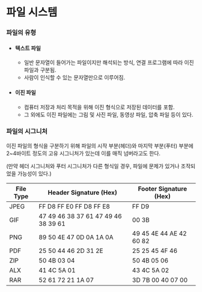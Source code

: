 # 파일 시스템



### 파일의 유형

- #### 텍스트 파일

  - 일반 문자열이 들어가는 파일이지만 해석되는 방식, 연결 프로그램에 따라 이진 파일과 구분됨.
  - 사람이 인식할 수 있는 문자열만으로 이루어짐.

  

- #### 이진 파일

  - 컴퓨터 저장과 처리 목적을 위해 이진 형식으로 저장된 데이터를 포함.
  - 그 외에도 이진 파일에는 그림 및 사진 파일, 동영상 파일, 압축 파일 등이 있다.



### 파일의 시그니처

 이진 파일의 형식을 구분하기 위해 파일의 시작 부분(헤더)와 마지막 부분(푸터) 부분에 2~4바이트 정도의 고유 시그니처가 있는데 이를 매직 넘버라고도 한다.

(만약 헤더 시그니처와 푸터 시그니처가 다른 형식일 경우, 파일에 문제가 있거나 조작되었을 가능성이 있다.)

| File Type | Header Signature (Hex)              | Footer Signature (Hex)  |
| --------- | ----------------------------------- | ----------------------- |
| JPEG      | FF D8 FF E0 FF D8 FF E8             | FF D9                   |
| GIF       | 47 49 46 38 37 61 47 49 46 38 39 61 | 00 3B                   |
| PNG       | 89 50 4E 47 0D 0A 1A 0A             | 49 45 4E 44 AE 42 60 82 |
| PDF       | 25 50 44 46 2D 31 2E                | 25 25 45 4F 46          |
| ZIP       | 50 4B 03 04                         | 50 4B 05 06             |
| ALX       | 41 4C 5A 01                         | 43 4C 5A 02             |
| RAR       | 52 61 72 21 1A 07                   | 3D 7B 00 40 07 00       |









